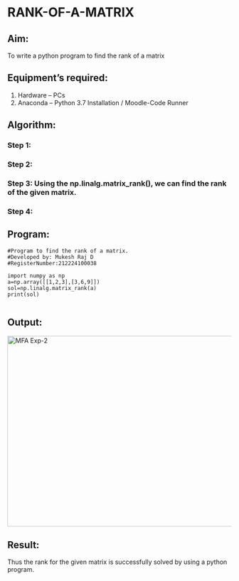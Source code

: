 # RANK-OF-A-MATRIX
## Aim:
To write a python program to find the rank of a matrix
## Equipment’s required:
1. 	Hardware – PCs
2. 	Anaconda – Python 3.7 Installation / Moodle-Code Runner
## Algorithm:
### Step 1: 
### Step 2: 
### Step 3: Using the np.linalg.matrix_rank(), we can find the rank of the given matrix.
### Step 4: 
## Program:
```
#Program to find the rank of a matrix.
#Developed by: Mukesh Raj D
#RegisterNumber:212224100038

import numpy as np
a=np.array([[1,2,3],[3,6,9]])
sol=np.linalg.matrix_rank(a)
print(sol)


```


## Output:

<img width="1509" height="429" alt="MFA Exp-2" src="https://github.com/user-attachments/assets/281b9ba3-51ff-4ab1-a85b-fe7235e65f34" />

## Result:
Thus the rank for the given matrix is successfully solved by  using a python program.

